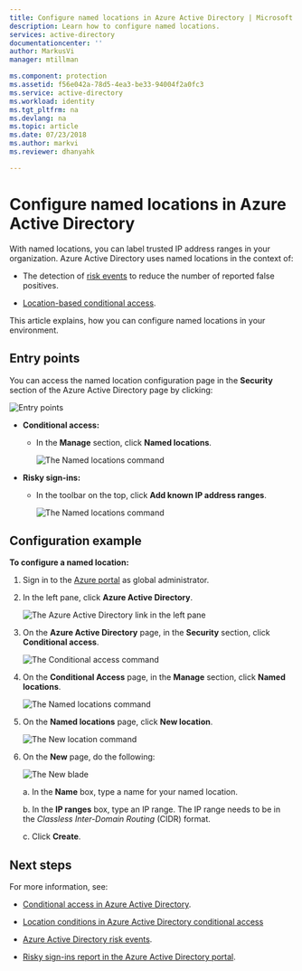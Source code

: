 ```yaml
---
title: Configure named locations in Azure Active Directory | Microsoft Docs
description: Learn how to configure named locations.
services: active-directory
documentationcenter: ''
author: MarkusVi
manager: mtillman

ms.component: protection
ms.assetid: f56e042a-78d5-4ea3-be33-94004f2a0fc3
ms.service: active-directory
ms.workload: identity
ms.tgt_pltfrm: na
ms.devlang: na
ms.topic: article
ms.date: 07/23/2018
ms.author: markvi
ms.reviewer: dhanyahk

---
```

# Configure named locations in Azure Active Directory

With named locations, you can label trusted IP address ranges in your organization. Azure Active Directory uses  named locations in the context of:

- The detection of [risk events](reports-monitoring/concept-risk-events.md) to reduce the number of reported false positives.  

- [Location-based conditional access](conditional-access/location-condition.md).


This article explains, how you can configure named locations in your environment.


## Entry points

You can access the named location configuration page in the **Security** section of the Azure Active Directory page by clicking:

![Entry points](./media/active-directory-named-locations/34.png)

- **Conditional access:**

    - In the **Manage** section, click **Named locations**.
    
	    ![The Named locations command](./media/active-directory-named-locations/06.png)

- **Risky sign-ins:**

    - In the toolbar on the top, click **Add known IP address ranges**.

	   ![The Named locations command](./media/active-directory-named-locations/35.png)



## Configuration example

**To configure a named location:**

1. Sign in to the [Azure portal](https://portal.azure.com) as global administrator.

2. In the left pane, click **Azure Active Directory**.

	![The Azure Active Directory link in the left pane](./media/active-directory-named-locations/01.png)

3. On the **Azure Active Directory** page, in the **Security** section, click **Conditional access**.

	![The Conditional access command](./media/active-directory-named-locations/05.png)


4. On the **Conditional Access** page, in the **Manage** section, click **Named locations**.

	![The Named locations command](./media/active-directory-named-locations/06.png)


5. On the **Named locations** page, click **New location**.

	![The New location command](./media/active-directory-named-locations/07.png)


6. On the **New** page, do the following:

	![The New blade](./media/active-directory-named-locations/61.png)

    a. In the **Name** box, type a name for your named location.

    b. In the **IP ranges** box, type an IP range. The IP range needs to be in the *Classless Inter-Domain Routing* (CIDR) format.  

    c. Click **Create**.



## Next steps

For more information, see:

- [Conditional access in Azure Active Directory](active-directory-conditional-access-azure-portal.md).

- [Location conditions in Azure Active Directory conditional access](conditional-access/location-condition.md)

- [Azure Active Directory risk events](reports-monitoring/concept-risk-events.md).

- [Risky sign-ins report in the Azure Active Directory portal](active-directory-reporting-security-risky-sign-ins.md).  
